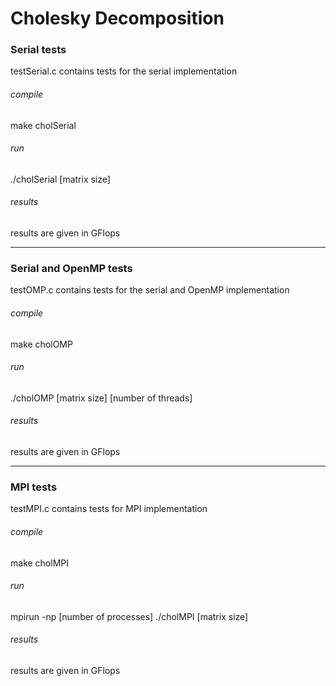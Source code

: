 # Cholesky Decomposition

### Serial tests
testSerial.c contains tests for the serial implementation 
###### compile
make cholSerial
###### run
./cholSerial [matrix size]
###### results
results are given in GFlops

---
### Serial and OpenMP tests
testOMP.c contains tests for the serial and OpenMP implementation
###### compile
make cholOMP
###### run
./cholOMP [matrix size] [number of threads]
###### results
results are given in GFlops

---
### MPI tests
testMPI.c contains tests for MPI implementation
###### compile 
make cholMPI
###### run
mpirun -np [number of processes] ./cholMPI [matrix size]
###### results
results are given in GFlops
